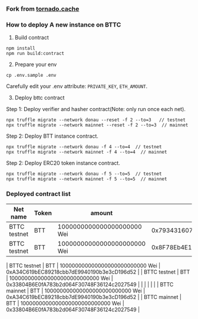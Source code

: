 ### Fork from [tornado.cache](https://github.com/tornadocash/tornado-core)

### How to deploy A new instance on BTTC

1. Build contract

```
npm install
npm run build:contract
```

2. Prepare your env 

```
cp .env.sample .env
```

Carefully edit your .env attribute: `PRIVATE_KEY`, `ETH_AMOUNT`.

3. Deploy bttc contract

Step 1: Deploy verifier and hasher contract(Note: only run once each net).

```
npx truffle migrate --network donau --reset -f 2 --to=3   // testnet
npx truffle migrate --network mainnet --reset -f 2 --to=3  // mainnet
```

Step 2: Deploy BTT instance contract.

```
npx truffle migrate --network donau -f 4 --to=4  // testnet
npx truffle migrate --network mainnet -f 4 --to=4  // mainnet
```

Step 2: Deploy ERC20 token instance contract.

```
npx truffle migrate --network donau -f 5 --to=5  // testnet
npx truffle migrate --network mainnet -f 5 --to=5  // mainnet
```

### Deployed contract list

| Net name | Token | amount | address |
|---------|--------|-------|---------|
| BTTC testnet | BTT | 1000000000000000000000 Wei | 0x793431607Ec6265fa309596b8629f9b30e3ACB07 |
| BTTC testnet | BTT | 10000000000000000000000 Wei | 0x8F78Eb4E18F18a166543d7E6648AFa99e80934D0 |

| BTTC testnet | BTT | 100000000000000000000000000 Wei | 0xA34C619bEC89218cbb7dE9940190b3e3cD196d52 |
| BTTC testnet | BTT | 1000000000000000000000000000 Wei | 0x33804B6E0fA783b2d064F30748F36124c2027549  |
| | | | |
| BTTC mainnet | BTT | 100000000000000000000000000 Wei | 0xA34C619bEC89218cbb7dE9940190b3e3cD196d52 | 
| BTTC mainnet | BTT | 1000000000000000000000000000 Wei | 0x33804B6E0fA783b2d064F30748F36124c2027549 |





